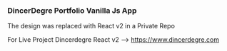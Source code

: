 ### DincerDegre Portfolio Vanilla Js App

The design was replaced with React v2 in a Private Repo

For Live Project Dincerdegre React v2 --> https://www.dincerdegre.com
